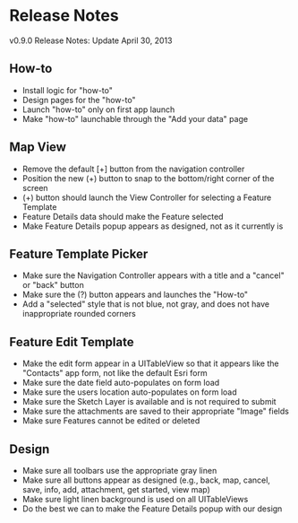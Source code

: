 # Release Notes

v0.9.0 Release Notes: Update April 30, 2013

## How-to

- Install logic for "how-to"
- Design pages for the "how-to"
- Launch "how-to" only on first app launch
- Make "how-to" launchable through the "Add your data" page

## Map View

- Remove the default [+] button from the navigation controller
- Position the new (+) button to snap to the bottom/right corner of the screen
- (+) button should launch the View Controller for selecting a Feature Template
- Feature Details data should make the Feature selected
- Make Feature Details popup appears as designed, not as it currently is

## Feature Template Picker

- Make sure the Navigation Controller appears with a title and a "cancel" or "back" button
- Make sure the (?) button appears and launches the "How-to"
- Add a "selected" style that is not blue, not gray, and does not have inappropriate rounded corners

## Feature Edit Template

- Make the edit form appear in a UITableView so that it appears like the "Contacts" app form, not like the default Esri form
- Make sure the date field auto-populates on form load
- Make sure the users location auto-populates on form load
- Make sure the Sketch Layer is available and is not required to submit
- Make sure the attachments are saved to their appropriate "Image" fields
- Make sure Features cannot be edited or deleted

## Design

- Make sure all toolbars use the appropriate gray linen
- Make sure all buttons appear as designed (e.g., back, map, cancel, save, info, add, attachment, get started, view map)
- Make sure light linen background is used on all UITableViews
- Do the best we can to make the Feature Details popup with our design
